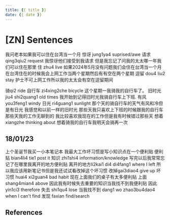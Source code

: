 ```yaml
---
title: {{ title }}
date: {{ date }}
---
```


# [ZN] Sentences
我问老本如果我可以住在台湾当一个月
惊讶 jung1ya4 suprised/awe
请求 qing3qiu2 request
我惊讶他们接受到我请求
但是我忘记了问我的太太哪一年我们可以住在那里
住 zhu4 live
如果2024年5月没有问题我们会住在台湾当一个月
在台湾住在的时候我会上网工作当两个星期然后有有空在两个星期
逗留 dou4 liu2 stay
护士不可上网工作所以我的太太会有空在逗留期间

骑qi2 ride
自行车 zi4xing2che bicycle
这个星期一我骑我的自行车了。
旧时光 jiu4 shi2quang1 old times
我开始到记得旧时光我骑自行车上下班.
有风 you3feng1 windy
日光 ri4guang1 sunlight
那个天的骑自行车的天气有风和冷但是有日光
我感觉和以前一样的旧时光
那些天我只喜欢上下班的时候跟我的自行车
那些天我的工作无聊到的
我比较喜欢我现在的工作但是我有时候错过那些天
想着 xiangzhe thinking about
想着骑我的自行车我明天会骑再一次

## 18/01/23
上个圣诞节我买一小本笔记本
我最大工作坏习惯是写小知识点在一个便利贴
便利贴 bian4li4 tie1 post it
知识 zhi1shi4 information/knowledge
写完以后我常常忘记了在哪里我离开的地方便利贴
离开的地方li2kai1 di4 di4fang1 where I left
所以我应该用新笔记书但是我还试试看改掉这个坏习惯
改掉gai3diao4 give up
坏习惯 huai4 xi2guan4 bad habit
现在上面我们的桌子有太多便利贴
上面 shang4mian4 above
因此我有时候失去重要的知识当我找不到我便利贴
因此 yin1ci3 therefore
失去 shi1qu4 lose
当我找不到 dang1 wo zhao3bu4dao4 when I can't find
发现 faxian find/search

## References

